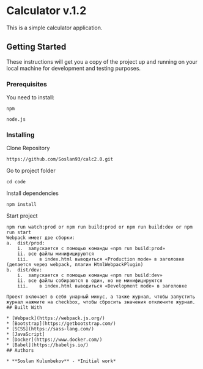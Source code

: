 # Calculator v.1.2

This is a simple calculator application.

## Getting Started

These instructions will get you a copy of the project up and running on your local machine for development and testing purposes.

### Prerequisites

You need to install:

```
npm
```
```
node.js
```

### Installing

Clone Repository

```
https://github.com/Soslan93/calc2.0.git
```
Go to project folder
```
cd code
```
Install dependencies
```
npm install
```
Start project
```
npm run watch:prod or npm run build:prod or npm run build:dev or npm run start
Webpack имеет две сборки: 
a.	dist/prod:
    i.	запускается с помощью команды «npm run build:prod»  
    ii.	все файлы минифицируются
    iii.	в index.html выводиться «Production mode» в заголовке (делается через webpack, плагин HtmlWebpackPlugin) 
b.	dist/dev:
    i.	запускается с помощью команды «npm run build:dev»
    ii.	все файлы собираются в один, но не минифицируются
    iii.	в index.html выводиться «Development mode» в заголовке

Проект включает в себя унарный минус, а также журнал, чтобы запустить журнал нажмите на checkbox, чтобы сбросить значения отключите журнал.
## Built With

* [Webpack](https://webpack.js.org/)
* [Bootstrap](https://getbootstrap.com/)
* [SCSS](https://sass-lang.com/)
* [JavaScript]
* [Docker](https://www.docker.com/)
* [Babel](https://babeljs.io/)
## Authors

* **Soslan Kulumbekov** - *Initial work*